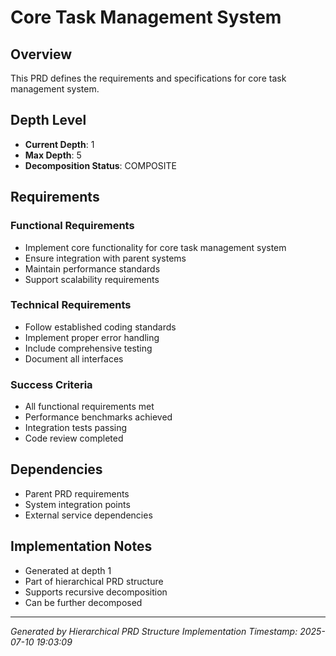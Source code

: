 # Core Task Management System

## Overview
This PRD defines the requirements and specifications for core task management system.

## Depth Level
- **Current Depth**: 1
- **Max Depth**: 5
- **Decomposition Status**: COMPOSITE

## Requirements

### Functional Requirements
- Implement core functionality for core task management system
- Ensure integration with parent systems
- Maintain performance standards
- Support scalability requirements

### Technical Requirements  
- Follow established coding standards
- Implement proper error handling
- Include comprehensive testing
- Document all interfaces

### Success Criteria
- All functional requirements met
- Performance benchmarks achieved
- Integration tests passing
- Code review completed

## Dependencies
- Parent PRD requirements
- System integration points
- External service dependencies

## Implementation Notes
- Generated at depth 1
- Part of hierarchical PRD structure
- Supports recursive decomposition
- Can be further decomposed

---
*Generated by Hierarchical PRD Structure Implementation*
*Timestamp: 2025-07-10 19:03:09*
